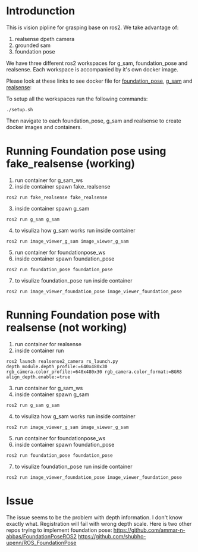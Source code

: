 # Introdunction
This is vision pipline for grasping base on ros2. We take advantage of:
1. realsense dpeth camera
2. grounded sam
3. foundation pose

We have three different ros2 workspaces for g_sam, foundation_pose and realsense.
Each workspace is accompanied by it's own docker image.

Please look at these links to see docker file for [foundation_pose](https://github.com/mohammad200h/foundation_pose/tree/main/Docker), [g_sam](https://github.com/mohammad200h/g_sam/tree/main/Docker) and [realsense](https://github.com/mohammad200h/realsense-ros/tree/ros2-master/Docker):


To setup all the workspaces run the following commands:
```
./setup.sh
```

Then navigate to each foundation_pose, g_sam and realsense to create docker images and containers.

# Running Foundation pose using fake_realsense (working)

1. run container for g_sam_ws
2. inside container spawn fake_realsense
```
ros2 run fake_realsense fake_realsense
```
3. inside container spawn g_sam
```
ros2 run g_sam g_sam
```
4. to visuliza how g_sam works run inside container
```
ros2 run image_viewer_g_sam image_viewer_g_sam
```

5. run container for foundationpose_ws
6. inside container spawn foundation_pose
```
ros2 run foundation_pose foundation_pose
```
7. to visulize foundation_pose run inside container
```
ros2 run image_viewer_foundation_pose image_viewer_foundation_pose
```
# Running Foundation pose with realsense (not working)
1. run container for realsense
2. inside container run
```
ros2 launch realsense2_camera rs_launch.py depth_module.depth_profile:=640x480x30 rgb_camera.color_profile:=640x480x30 rgb_camera.color_format:=BGR8 align_depth.enable:=true
```

3. run container for g_sam_ws
3. inside container spawn g_sam
```
ros2 run g_sam g_sam
```
4. to visuliza how g_sam works run inside container
```
ros2 run image_viewer_g_sam image_viewer_g_sam
```

5. run container for foundationpose_ws
6. inside container spawn foundation_pose
```
ros2 run foundation_pose foundation_pose
```
7. to visulize foundation_pose run inside container
```
ros2 run image_viewer_foundation_pose image_viewer_foundation_pose
```


# Issue
The issue seems to be the problem with depth information. I don't know exactly what.
Registration will fail with wrong depth scale.
Here is two other repos trying to implement foundation pose:
https://github.com/ammar-n-abbas/FoundationPoseROS2
https://github.com/shubho-upenn/ROS_FoundationPose
